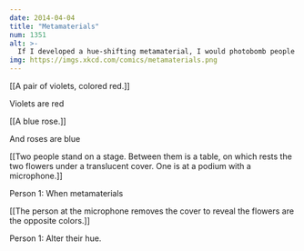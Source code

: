 ```yaml
---
date: 2014-04-04
title: "Metamaterials"
num: 1351
alt: >-
  If I developed a hue-shifting metamaterial, I would photobomb people's Instagram pics with a sheet of material that precisely undid the filter they were using.
img: https://imgs.xkcd.com/comics/metamaterials.png
---
```

[[A pair of violets, colored red.]]

Violets are red

[[A blue rose.]]

And roses are blue

[[Two people stand on a stage. Between them is a table, on which rests the two flowers under a translucent cover. One is at a podium with a microphone.]]

Person 1: When metamaterials

[[The person at the microphone removes the cover to reveal the flowers are the opposite colors.]]

Person 1: Alter their hue.

